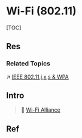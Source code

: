 # Wi-Fi (802.11)

[TOC]



## Res
### Related Topics
↗ [IEEE 802.11,i,x,s & WPA](../../../../../../../../../CyberSecurity/Network%20Security/🏇%20Network%20Security%20Protocol%20Stacks/🔌%20Physical%20(Link)%20Layer%20Security/📌%20Physical%20&%20Link%20Layer%20Standards/IEEE%20802.11,i,x,s%20&%20WPA/IEEE%20802.11,i,x,s%20&%20WPA.md)



## Intro
> 🔗 [Wi-Fi Alliance](https://en.wikipedia.org/wiki/Wi-Fi_Alliance)



## Ref

